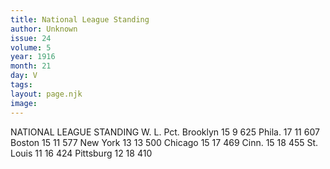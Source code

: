 ```yaml
---
title: National League Standing
author: Unknown
issue: 24
volume: 5
year: 1916
month: 21
day: V
tags:
layout: page.njk
image:
---
```

NATIONAL LEAGUE STANDING   				W. L. Pct.   Brooklyn			15  9  625   Phila. 			17 11 607   Boston			15 11 577   New York			13 13 500   Chicago			15 17 469   Cinn.				15 18 455   St. Louis			11 16 424   Pittsburg			12 18 410   


